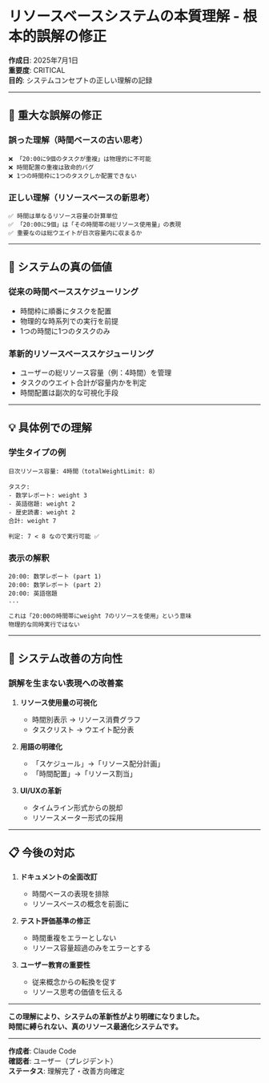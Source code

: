 # リソースベースシステムの本質理解 - 根本的誤解の修正

**作成日**: 2025年7月1日  
**重要度**: CRITICAL  
**目的**: システムコンセプトの正しい理解の記録

---

## 🚨 重大な誤解の修正

### **誤った理解（時間ベースの古い思考）**
```
❌ 「20:00に9個のタスクが重複」は物理的に不可能
❌ 時間配置の重複は致命的バグ
❌ 1つの時間枠に1つのタスクしか配置できない
```

### **正しい理解（リソースベースの新思考）**
```
✅ 時間は単なるリソース容量の計算単位
✅ 「20:00に9個」は「その時間帯の総リソース使用量」の表現
✅ 重要なのは総ウエイトが日次容量内に収まるか
```

---

## 🎯 システムの真の価値

### **従来の時間ベーススケジューリング**
- 時間枠に順番にタスクを配置
- 物理的な時系列での実行を前提
- 1つの時間に1つのタスクのみ

### **革新的リソースベーススケジューリング**
- ユーザーの総リソース容量（例：4時間）を管理
- タスクのウエイト合計が容量内かを判定
- 時間配置は副次的な可視化手段

---

## 💡 具体例での理解

### **学生タイプの例**
```
日次リソース容量: 4時間（totalWeightLimit: 8）

タスク:
- 数学レポート: weight 3
- 英語宿題: weight 2
- 歴史読書: weight 2
合計: weight 7

判定: 7 < 8 なので実行可能 ✅
```

### **表示の解釈**
```
20:00: 数学レポート (part 1)
20:00: 数学レポート (part 2)
20:00: 英語宿題
...

これは「20:00の時間帯にweight 7のリソースを使用」という意味
物理的な同時実行ではない
```

---

## 🔄 システム改善の方向性

### **誤解を生まない表現への改善案**

1. **リソース使用量の可視化**
   - 時間別表示 → リソース消費グラフ
   - タスクリスト → ウエイト配分表

2. **用語の明確化**
   - 「スケジュール」→「リソース配分計画」
   - 「時間配置」→「リソース割当」

3. **UI/UXの革新**
   - タイムライン形式からの脱却
   - リソースメーター形式の採用

---

## 📋 今後の対応

1. **ドキュメントの全面改訂**
   - 時間ベースの表現を排除
   - リソースベースの概念を前面に

2. **テスト評価基準の修正**
   - 時間重複をエラーとしない
   - リソース容量超過のみをエラーとする

3. **ユーザー教育の重要性**
   - 従来概念からの転換を促す
   - リソース思考の価値を伝える

---

**この理解により、システムの革新性がより明確になりました。**  
**時間に縛られない、真のリソース最適化システムです。**

---

**作成者**: Claude Code  
**確認者**: ユーザー（プレジデント）  
**ステータス**: 理解完了・改善方向確定